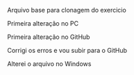 Arquivo base para clonagem do exercicio


Primeira alteração no PC

Primeira alteração no GitHub

Corrigi os erros e vou subir para o GitHub

Alterei o arquivo no Windows